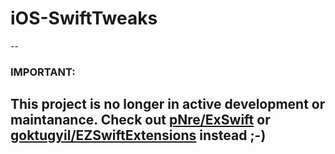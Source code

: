 # iOS-SwiftTweaks

--
### IMPORTANT:

**This project is no longer in active development or maintanance.** Check out [pNre/ExSwift](https://github.com/pNre/ExSwift) or [goktugyil/EZSwiftExtensions](https://github.com/goktugyil/EZSwiftExtensions) instead ;-)
--

